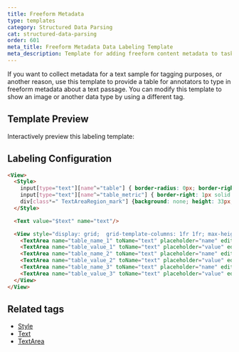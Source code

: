 ```yaml
---
title: Freeform Metadata
type: templates
category: Structured Data Parsing
cat: structured-data-parsing
order: 601
meta_title: Freeform Metadata Data Labeling Template
meta_description: Template for adding freeform content metadata to tasks with Label Studio for your machine learning and data science projects.
---
```


If you want to collect metadata for a text sample for tagging purposes, or another reason, use this template to provide a table for annotators to type in freeform metadata about a text passage. You can modify this template to show an image or another data type by using a different tag. 

## Template Preview

Interactively preview this labeling template:

<div id="main-preview"></div>

## Labeling Configuration

```html
<View>
  <Style>
    input[type="text"][name^="table"] { border-radius: 0px; border-right: none;}
    input[type="text"][name^="table_metric"] { border-right: 1px solid #ddd; }
    div[class*=" TextAreaRegion_mark"] {background: none; height: 33px; border-radius: 0; min-width: 135px;}
  </Style>

  <Text value="$text" name="text"/>

  <View style="display: grid;  grid-template-columns: 1fr 1fr; max-height: 300px; width: 400px">
    <TextArea name="table_name_1" toName="text" placeholder="name" editable="true" maxSubmissions="1"/>
    <TextArea name="table_value_1" toName="text" placeholder="value" editable="true" maxSubmissions="1"/>
    <TextArea name="table_name_2" toName="text" placeholder="name" editable="true" maxSubmissions="1"/>
    <TextArea name="table_value_2" toName="text" placeholder="value" editable="true" maxSubmissions="1"/>
    <TextArea name="table_name_3" toName="text" placeholder="name" editable="true" maxSubmissions="1"/>
    <TextArea name="table_value_3" toName="text" placeholder="value" editable="true" maxSubmissions="1"/>
  </View>
</View>
```

## Related tags

- [Style](/tags/style.html)
- [Text](/tags/text.html)
- [TextArea](/tags/textarea.html)